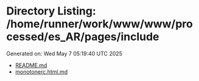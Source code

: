# Directory Listing: /home/runner/work/www/www/processed/es_AR/pages/include
Generated on: Wed May  7 05:19:40 UTC 2025

- [README.md](README.md)
- [monotonerc.html.md](monotonerc.html.md)
